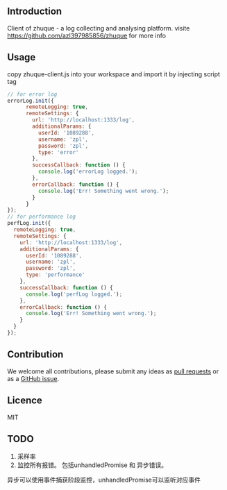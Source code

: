 ## Introduction
Client of zhuque - a log collecting and analysing platform. visite https://github.com/azl397985856/zhuque for more info

## Usage
copy zhuque-client.js into your workspace and import it by injecting script tag

```js
// for error log
errorLog.init({
	  remoteLogging: true,
	  remoteSettings: {
	    url: 'http://localhost:1333/log',
	    additionalParams: {
	      userId: '1089288',
	      username: 'zpl',
	      password: 'zpl',
	      type: 'error'
	    },
	    successCallback: function () {
	      console.log('errorLog logged.');
	    },
	    errorCallback: function () {
	      console.log('Err! Something went wrong.');
	    }
	  }
});
// for performance log
perfLog.init({
  remoteLogging: true,
  remoteSettings: {
    url: 'http://localhost:1333/log',
    additionalParams: {
      userId: '1089288',
      username: 'zpl',
      password: 'zpl',
      type: 'performance'
    },
    successCallback: function () {
      console.log('perfLog logged.');
    },
    errorCallback: function () {
      console.log('Err! Something went wrong.');
    }
  }
});
```

## Contribution

We welcome all contributions, please submit any ideas as [pull requests](https://github.com/azl397985856/zhuque/pulls) or as a [GitHub issue](https://github.com/azl397985856/zhuque/issues).
## Licence
MIT

## TODO
1. 采样率
2. 监控所有报错。 包括unhandledPromise 和 异步错误。

异步可以使用事件捕获阶段监控，unhandledPromise可以监听对应事件
